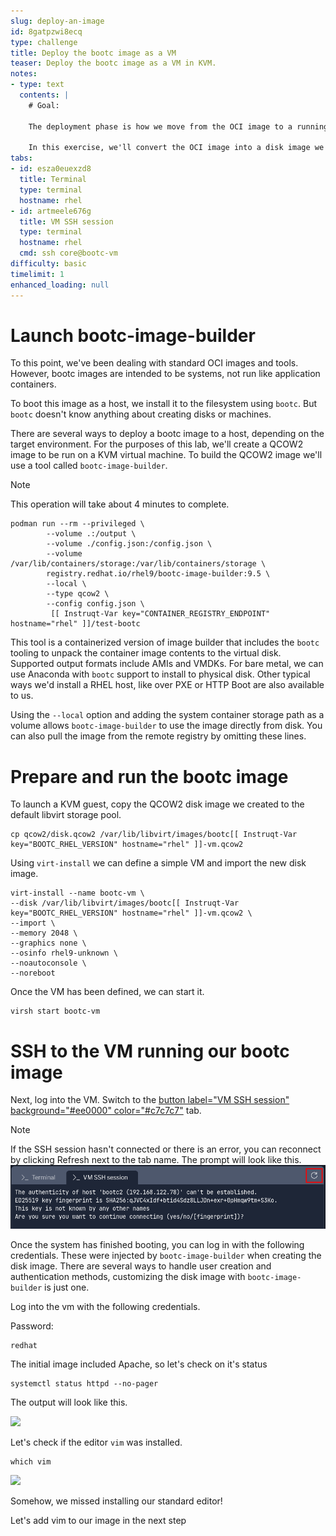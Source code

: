```yaml
---
slug: deploy-an-image
id: 8gatpzwi8ecq
type: challenge
title: Deploy the bootc image as a VM
teaser: Deploy the bootc image as a VM in KVM.
notes:
- type: text
  contents: |
    # Goal:

    The deployment phase is how we move from the OCI image to a running host. This is essentially an installation but with a slight variation in tools. This only needs to be done once in the lifetime of a host. We'll look at how updates operate later.

    In this exercise, we'll convert the OCI image into a disk image we can launch as a VM.
tabs:
- id: esza0euexzd8
  title: Terminal
  type: terminal
  hostname: rhel
- id: artmeele676g
  title: VM SSH session
  type: terminal
  hostname: rhel
  cmd: ssh core@bootc-vm
difficulty: basic
timelimit: 1
enhanced_loading: null
---
```

Launch bootc-image-builder
===

To this point, we've been dealing with standard OCI images and tools. However, bootc images are intended to be systems, not run like application containers.

To boot this image as a host, we install it to the filesystem using `bootc`. But `bootc` doesn't know anything about creating disks or machines.

There are several ways to deploy a bootc image to a host, depending on the target environment. For the purposes of this lab, we'll create a QCOW2 image to be run on a KVM virtual machine. To build the QCOW2 image we'll use a tool called `bootc-image-builder`.

> [!NOTE]
> This operation will take about 4 minutes to complete.

```bash,run
podman run --rm --privileged \
        --volume .:/output \
        --volume ./config.json:/config.json \
        --volume /var/lib/containers/storage:/var/lib/containers/storage \
        registry.redhat.io/rhel9/bootc-image-builder:9.5 \
        --local \
        --type qcow2 \
        --config config.json \
         [[ Instruqt-Var key="CONTAINER_REGISTRY_ENDPOINT" hostname="rhel" ]]/test-bootc
```

This tool is a containerized version of image builder that includes the `bootc` tooling to unpack the container image contents to the virtual disk. Supported output formats include AMIs and VMDKs. For bare metal, we can use Anaconda with `bootc` support to install to physical disk. Other typical ways we'd install a RHEL host, like over PXE or HTTP Boot are also available to us.

Using the `--local` option and adding the system container storage path as a volume allows `bootc-image-builder` to use the image directly from disk. You can also pull the image from the remote registry by omitting these lines.

Prepare and run the bootc image
===

To launch a KVM guest, copy the QCOW2 disk image we created to the default libvirt storage pool.

```bash,run
cp qcow2/disk.qcow2 /var/lib/libvirt/images/bootc[[ Instruqt-Var key="BOOTC_RHEL_VERSION" hostname="rhel" ]]-vm.qcow2
```

Using `virt-install` we can define a simple VM and import the new disk image.

```bash,run
virt-install --name bootc-vm \
--disk /var/lib/libvirt/images/bootc[[ Instruqt-Var key="BOOTC_RHEL_VERSION" hostname="rhel" ]]-vm.qcow2 \
--import \
--memory 2048 \
--graphics none \
--osinfo rhel9-unknown \
--noautoconsole \
--noreboot
```

Once the VM has been defined, we can start it.

```bash,run
virsh start bootc-vm
```

SSH to the VM running our bootc image
===

Next, log into the VM. Switch to the [button label="VM SSH session" background="#ee0000" color="#c7c7c7"](tab-1) tab.

> [!NOTE]
> If the SSH session hasn't connected or there is an error, you can reconnect by clicking Refresh next to the tab name. The prompt will look like this. ![](../assets/terminal_prompt.png)

Once the system has finished booting, you can log in with the following credentials. These were injected by `bootc-image-builder` when creating the disk image. There are several ways to handle user creation and authentication methods, customizing the disk image with `bootc-image-builder` is just one.

Log into the vm with the following credentials.

Password:

```bash,run
redhat
```

The initial image included Apache, so let's check on it's status

```bash,run
systemctl status httpd --no-pager
```

The output will look like this.

![](../assets/httpd_service.png)

Let's check if the editor `vim` was installed.

```bash,run
which vim
```

![](../assets/no_vim.png)

Somehow, we missed installing our standard editor!

Let's add vim to our image in the next step
